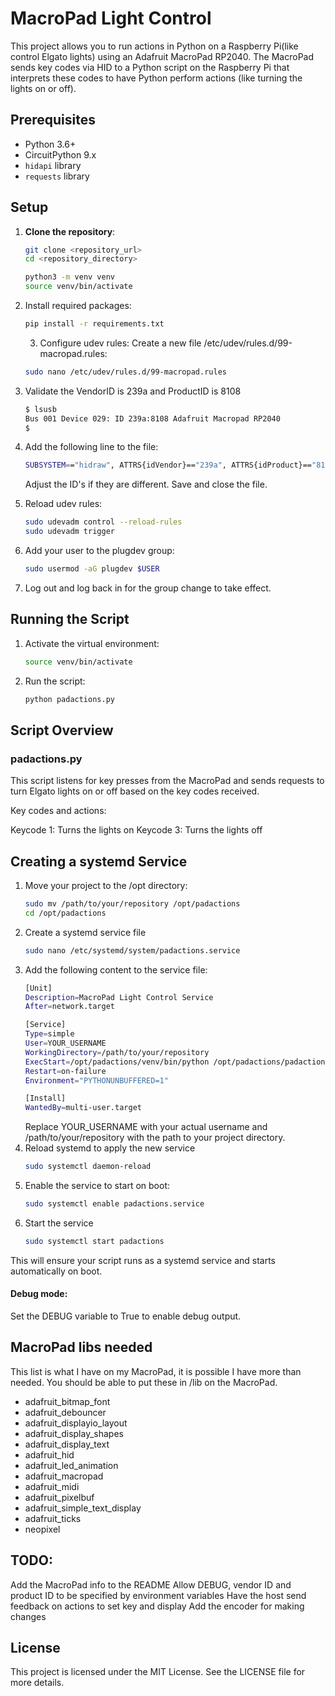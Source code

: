 # MacroPad Light Control

This project allows you to run actions in Python on a Raspberry Pi(like control Elgato lights) using an Adafruit MacroPad RP2040. The MacroPad sends key codes via HID to a Python script on the Raspberry Pi that interprets these codes to have Python perform actions (like turning the lights on or off).

## Prerequisites

- Python 3.6+
- CircuitPython 9.x
- `hidapi` library
- `requests` library

## Setup

1. **Clone the repository**:
   ```bash
   git clone <repository_url>
   cd <repository_directory>
    ```
   ```bash
   python3 -m venv venv
   source venv/bin/activate
   ```
2. Install required packages:
   ```bash
   pip install -r requirements.txt
   ```
   3. Configure udev rules:
   Create a new file /etc/udev/rules.d/99-macropad.rules:
   ```bash
   sudo nano /etc/udev/rules.d/99-macropad.rules
   ```
4. Validate the VendorID is 239a and ProductID is 8108
   ```bash
   $ lsusb
   Bus 001 Device 029: ID 239a:8108 Adafruit Macropad RP2040
   $
   ```

5. Add the following line to the file:
   ```bash
   SUBSYSTEM=="hidraw", ATTRS{idVendor}=="239a", ATTRS{idProduct}=="8108", MODE="0666", GROUP="plugdev"
   ```
   Adjust the ID's if they are different. Save and close the file.

6. Reload udev rules:
   ```bash
   sudo udevadm control --reload-rules
   sudo udevadm trigger
   ```

7. Add your user to the plugdev group:
   ```bash
   sudo usermod -aG plugdev $USER
   ```

8. Log out and log back in for the group change to take effect.

## Running the Script
1. Activate the virtual environment:
   ```bash
   source venv/bin/activate
   ```

2. Run the script:
   ```bash
   python padactions.py
   ```

## Script Overview
### padactions.py
This script listens for key presses from the MacroPad and sends requests to turn Elgato lights on or off based on the key codes received.

Key codes and actions:

Keycode 1: Turns the lights on
Keycode 3: Turns the lights off

## Creating a systemd Service

1. Move your project to the /opt directory:
   ```bash
   sudo mv /path/to/your/repository /opt/padactions
   cd /opt/padactions
   ```
2. Create a systemd service file
    ```bash
    sudo nano /etc/systemd/system/padactions.service
    ```
3. Add the following content to the service file:
   ```bash
   [Unit]
   Description=MacroPad Light Control Service
   After=network.target

   [Service]
   Type=simple
   User=YOUR_USERNAME
   WorkingDirectory=/path/to/your/repository
   ExecStart=/opt/padactions/venv/bin/python /opt/padactions/padactions.py
   Restart=on-failure
   Environment="PYTHONUNBUFFERED=1"

   [Install]
   WantedBy=multi-user.target
   ```
   Replace YOUR_USERNAME with your actual username and /path/to/your/repository with the path to your project directory.
4. Reload systemd to apply the new service
   ```bash
   sudo systemctl daemon-reload
   ```
5. Enable the service to start on boot:
   ```bash
   sudo systemctl enable padactions.service
   ```
6. Start the service
   ```bash
   sudo systemctl start padactions
   ```
This will ensure your script runs as a systemd service and starts automatically on boot.

#### Debug mode:

Set the DEBUG variable to True to enable debug output.

## MacroPad libs needed
This list is what I have on my MacroPad, it is possible I have more than needed. You should be able to put these in /lib on the MacroPad.
* adafruit_bitmap_font
* adafruit_debouncer
* adafruit_displayio_layout
* adafruit_display_shapes
* adafruit_display_text
* adafruit_hid
* adafruit_led_animation
* adafruit_macropad
* adafruit_midi
* adafruit_pixelbuf
* adafruit_simple_text_display
* adafruit_ticks
* neopixel

## TODO:
Add the MacroPad info to the README
Allow DEBUG, vendor ID and product ID to be specified by environment variables
Have the host send feedback on actions to set key and display
Add the encoder for making changes

## License
This project is licensed under the MIT License. See the LICENSE file for more details.